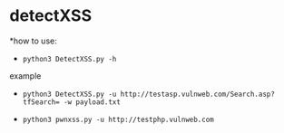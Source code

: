 # detectXSS

*how to use:
* `python3 DetectXSS.py -h`

example
* `python3 DetectXSS.py -u http://testasp.vulnweb.com/Search.asp?tfSearch= -w payload.txt`

* `python3 pwnxss.py -u http://testphp.vulnweb.com`
